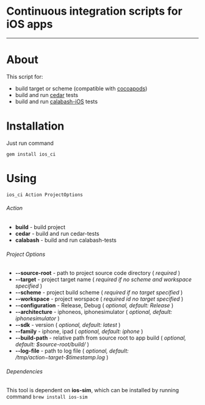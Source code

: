 Continuous integration scripts for iOS apps
============
---
# About
This script for:

* build target or scheme (compatible with [cocoapods](https://github.com/CocoaPods/CocoaPods))
* build and run [cedar](https://github.com/pivotal/cedar) tests
* build and run [calabash-iOS](https://github.com/calabash/calabash-ios) tests

# Installation
Just run command

`gem install ios_ci`

# Using

`ios_ci Action ProjectOptions`

###### Action

*  **build** - build project
*  **cedar** - build and run cedar-tests
*  **calabash** - build and run calabash-tests

###### Project Options

*  **--source-root** - path to project source code directory ( _required_ )
*  **--target** - project target name ( _required if no scheme and workspace specified_ )
*  **--scheme** - project build scheme ( _required if no target specified_ )
*  **--workspace** - project worspace ( _required id no target specified_ )
*  **--configuration** - Release, Debug ( _optional, default: Release_ )
*  **--architecture** - iphoneos, iphonesimulator ( _optional, default: iphonesimulator_ )
*  **--sdk** - version ( _optional, default: latest_ )
*  **--family** - iphone, ipad ( _optional, default: iphone_ )
*  **--build-path** - relative path from source root to app build ( _optional, default: $source-root/build/_ )
*  **--log-file** - path to log file ( _optional, default: /tmp/$action-$target-$timestamp.log_ )

###### Dependencies

This tool is dependent on **ios-sim**, which can be installed by running command
`brew install ios-sim`
